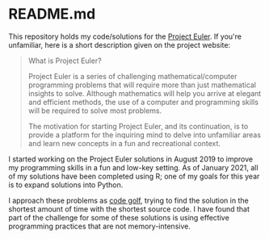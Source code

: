 # README.md

This repository holds my code/solutions for the [Project Euler](https://projecteuler.net/). If you're unfamiliar, here is a short description given on the project website: 

> What is Project Euler?
>
> Project Euler is a series of challenging mathematical/computer programming problems that will require more than just mathematical insights to solve. Although mathematics will help you arrive at elegant and efficient methods, the use of a computer and programming skills will be required to solve most problems.
>
> The motivation for starting Project Euler, and its continuation, is to provide a platform for the inquiring mind to delve into unfamiliar areas and learn new concepts in a fun and recreational context.

I started working on the Project Euler solutions in August 2019 to improve my programming skills in a fun and low-key setting. 
As of January 2021, all of my solutions have been completed using R; one of my goals for this year is to expand solutions into Python. 

I approach these problems as [code golf](https://en.wikipedia.org/wiki/Code_golf), trying to find the solution in the shortest amount of time with the shortest source code. I have found that part of the challenge for some of these solutions is using effective programming practices that are not memory-intensive. 
